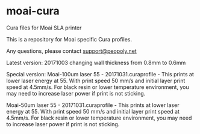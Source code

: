 # moai-cura
Cura files for Moai SLA printer

This is a repository for Moai specific Cura profiles.  

Any questions, please contact support@peopoly.net

Latest version: 20171003
changing wall thickness from 0.8mm to 0.6mm

Special version:
Moai-100um laser 55 - 20171031.curaprofile - This prints at lower laser energy at 55. With print speed 50 mm/s and initial layer print speed at 4.5mm/s. For black resin or lower temperature environment, you may need to increase laser power if print is not sticking.

Moai-50um laser 55 - 20171031.curaprofile - This prints at lower laser energy at 55. With print speed 50 mm/s and initial layer print speed at 4.5mm/s. For black resin or lower temperature environment, you may need to increase laser power if print is not sticking.

